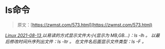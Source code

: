 <!--yml
category: 未分类
date: 0001-01-01 00:00:00
-->

# ls命令

> 原文：[https://zwmst.com/573.html](https://zwmst.com/573.html)

   [ *Linux* ](https://zwmst.com/linux)*[ <time datetime="2021-08-14T07:35:00+08:00"> 2021-08-13 </time> ](https://zwmst.com/573.html)  以易读的方式显示文件大小(显示为 MB,GB…)：ls -lh 。
以最后修改时间升序列出文件：ls -ltr 。
在文件名后面显示文件类型：ls -F 。*